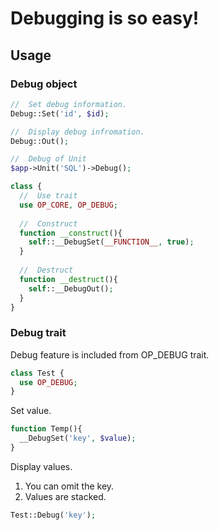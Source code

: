 Debugging is so easy!
===

## Usage

### Debug object

```php
//  Set debug information.
Debug::Set('id', $id);

//  Display debug infromation.
Debug::Out();

//  Debug of Unit
$app->Unit('SQL')->Debug();
```

```php
class {
  //  Use trait
  use OP_CORE, OP_DEBUG;
  
  //  Construct
  function __construct(){
    self::__DebugSet(__FUNCTION__, true);
  }
  
  //  Destruct
  function __destruct(){
    self::__DebugOut();
  }
}
```

### Debug trait

 Debug feature is included from OP_DEBUG trait.

```php
class Test {
  use OP_DEBUG;
}
```

 Set value.

```php
function Temp(){
  __DebugSet('key', $value);
}
```

 Display values.

 1. You can omit the key.
 1. Values ​​are stacked.

```php
Test::Debug('key');
```
